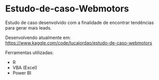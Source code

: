 # Estudo-de-caso-Webmotors
Estudo de caso desenvolvido com a finalidade de encontrar tendências para gerar mais leads.

Desenvolvendo atualmente em:  https://www.kaggle.com/code/lucajordao/estudo-de-caso-webmotors

Ferramentas utilizadas:

- R
- VBA (Excel)
- Power BI
